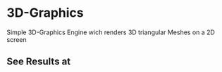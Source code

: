 # 3D-Graphics
 Simple 3D-Graphics Engine wich renders 3D triangular Meshes on a 2D screen
 
 ## See Results at
 
